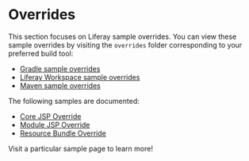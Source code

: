 # Overrides [](id=overrides)

This section focuses on Liferay sample overrides. You can view these sample
overrides by visiting the `overrides` folder corresponding to your preferred
build tool:

- [Gradle sample overrides](https://github.com/liferay/liferay-blade-samples/tree/7.1/gradle/overrides)
- [Liferay Workspace sample overrides](https://github.com/liferay/liferay-blade-samples/tree/7.1/liferay-workspace/overrides)
- [Maven sample overrides](https://github.com/liferay/liferay-blade-samples/tree/7.1/maven/overrides)

The following samples are documented:

- [Core JSP Override](core-jsp-override)
- [Module JSP Override](module-jsp-override)
- [Resource Bundle Override](resource-bundle-override)

Visit a particular sample page to learn more!
